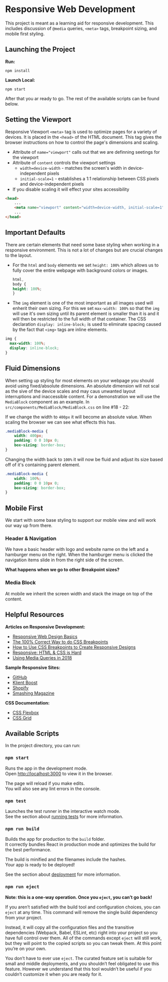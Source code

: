 # Responsive Web Development

This project is meant as a learning aid for responsive development. This includes discussion of `@media` queries, `<meta>` tags, breakpoint sizing, and mobile first styling.

## Launching the Project

**Run:**

`npm install`

**Launch Local:**

`npm start`

After that you ar ready to go. The rest of the available scripts can be found below.

## Setting the Viewport

Responsive Viewport `<meta>` tag is used to optimize pages for a variety of devices. It is placed in the `<head>` of the HTML document. This tag gives the browser instructions on how to control the page's dimensions and scaling.

* Attribute of `name="viewport"` calls out that we are definning seetings for the viewport
* Attribute of `content` controls the viewport settings
    * `width=device-width` - matches the screen's width in device-independent pixels
    * `initial-scale=1` - establishes a 1:1 relationship between CSS pixels and device-independent pixels
* If you disable scaling it will effect your sites accessibility

```html
<head>
    ...
    <meta name="viewport" content="width=device-width, initial-scale=1">
    ...
</head>
```

## Important Defaults

There are certain elements that need some base styling when working in a responsive environment. This is not a lot of changes but are crucial changes to the layout.

* For the `html` and `body` elements we set `height: 100%` which allows us to fully cover the entire webpage with background colors or images.

    ```css
    html,
    body {
    height: 100%;
    }
    ```

* The `img` element is one of the most important as all images used will enherit their own sizing. For this we set `max-width: 100%` so that the `img` will use it's own sizing until its parent element is smaller than it is and it will then be restricted to the full width of that container. The CSS declaration `display: inline-block;` is used to eliminate spacing caused by the fact that `<img>` tags are inline elements. 

```css
img {
  max-width: 100%;
  display: inline-block;
}
```

## Fluid Dimensions

When setting up styling for most elements on your webpage you should avoid using fixed/absolute dimensions. An absolute dimension will not scal as the sive of the device scales and may caus unwanted layout interruptions and inaccessible content. For a demonstration we will use the `MediaBlock` component as an example. In `src/components/MediaBlock/MediaBlock.css` on line #18 - 22:

If we change the width to `400px` it will become an absolute value. When scaling the browser we can see what effects this has.

```css
.mediaBlock-media {
    width: 400px;
    padding: 0 0 10px 0;
    box-sizing: border-box;
}
```

Changing the width back to `100%` it will now be fluid and adjust its size based off of it's containing parent element.

```css
.mediaBlock-media {
    width: 100%;
    padding: 0 0 10px 0;
    box-sizing: border-box;
}
```

## Mobile First

We start with some base styling to support our mobile view and will work our way up from there.

### Header & Navigation

We have a basic header with logo and website name on the left and a hamburger menu on the right. When the hamburger menu is clicked the navigation items slide in from the right side of the screen.

**What happens when we go to other Breakpoint sizes?**

### Media Block

At mobile we inherit the screen width and stack the image on top of the content.

## Helpful Resources

**Articles on Responsive Development:**

* [Responsive Web Design Basics](https://developers.google.com/web/fundamentals/design-and-ux/responsive/)
* [The 100% Correct Way to do CSS Breakpoints](https://www.freecodecamp.org/news/the-100-correct-way-to-do-css-breakpoints-88d6a5ba1862/)
* [How to Use CSS Breakpoints to Create Responsive Designs](https://getflywheel.com/layout/css-breakpoints-responsive-design-how-to/)
* [Responsive: HTML & CSS is Hard](https://internetingishard.com/html-and-css/responsive-design/)
* [Using Media Queries in 2018](https://www.smashingmagazine.com/2018/02/media-queries-responsive-design-2018/)

**Sample Responsive Sites:**

* [GitHub](https://github.com/) 
* [Klient Boost](https://klientboost.com/)
* [Shopify](https://www.shopify.ca/)
* [Smashing Magazine](https://www.smashingmagazine.com/)

**CSS Documentation:**

* [CSS Flexbox](https://css-tricks.com/snippets/css/a-guide-to-flexbox/)
* [CSS Grid](https://css-tricks.com/snippets/css/complete-guide-grid/)


## Available Scripts

In the project directory, you can run:

### `npm start`

Runs the app in the development mode.<br>
Open [http://localhost:3000](http://localhost:3000) to view it in the browser.

The page will reload if you make edits.<br>
You will also see any lint errors in the console.

### `npm test`

Launches the test runner in the interactive watch mode.<br>
See the section about [running tests](https://facebook.github.io/create-react-app/docs/running-tests) for more information.

### `npm run build`

Builds the app for production to the `build` folder.<br>
It correctly bundles React in production mode and optimizes the build for the best performance.

The build is minified and the filenames include the hashes.<br>
Your app is ready to be deployed!

See the section about [deployment](https://facebook.github.io/create-react-app/docs/deployment) for more information.

### `npm run eject`

**Note: this is a one-way operation. Once you `eject`, you can’t go back!**

If you aren’t satisfied with the build tool and configuration choices, you can `eject` at any time. This command will remove the single build dependency from your project.

Instead, it will copy all the configuration files and the transitive dependencies (Webpack, Babel, ESLint, etc) right into your project so you have full control over them. All of the commands except `eject` will still work, but they will point to the copied scripts so you can tweak them. At this point you’re on your own.

You don’t have to ever use `eject`. The curated feature set is suitable for small and middle deployments, and you shouldn’t feel obligated to use this feature. However we understand that this tool wouldn’t be useful if you couldn’t customize it when you are ready for it.
